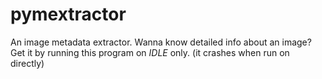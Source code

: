 # pymextractor
An image metadata extractor. Wanna know detailed info about an image? Get it by running this program on *IDLE* only. (it crashes when run on directly)
